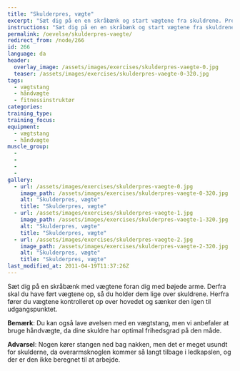 ```yaml
---
title: "Skulderpres, vægte"
excerpt: "Sæt dig på en en skråbænk og start vægtene fra skuldrene. Pres op over hovedet indtil du har strakte arme. Sænk langsomt til udgangspunktet igen."
instructions: "Sæt dig på en en skråbænk og start vægtene fra skuldrene. Pres op over hovedet indtil du har strakte arme. Sænk langsomt til udgangspunktet igen."
permalink: /oevelse/skulderpres-vaegte/
redirect_from: /node/266
id: 266
language: da
header:
  overlay_image: /assets/images/exercises/skulderpres-vaegte-0.jpg
  teaser: /assets/images/exercises/skulderpres-vaegte-0-320.jpg
tags:
  - vægtstang
  - håndvægte
  - fitnessinstruktør
categories:
training_type: 
training_focus: 
equipment:
  - vægtstang
  - håndvægte
muscle_group:
  - 
  - 
  - 
  - 
gallery:
  - url: /assets/images/exercises/skulderpres-vaegte-0.jpg
    image_path: /assets/images/exercises/skulderpres-vaegte-0-320.jpg
    alt: "Skulderpres, vægte"
    title: "Skulderpres, vægte"
  - url: /assets/images/exercises/skulderpres-vaegte-1.jpg
    image_path: /assets/images/exercises/skulderpres-vaegte-1-320.jpg
    alt: "Skulderpres, vægte"
    title: "Skulderpres, vægte"
  - url: /assets/images/exercises/skulderpres-vaegte-2.jpg
    image_path: /assets/images/exercises/skulderpres-vaegte-2-320.jpg
    alt: "Skulderpres, vægte"
    title: "Skulderpres, vægte"
last_modified_at: 2011-04-19T11:37:26Z
---
```


Sæt dig på en skråbænk med vægtene foran dig med bøjede arme. Derfra skal du have ført vægtene op, så du holder dem lige over skuldrene. Herfra fører du vægtene kontrolleret op over hovedet og sænker den igen til udgangspunktet.

**Bemærk**: Du kan også lave øvelsen med en vægtstang, men vi anbefaler at bruge håndvægte, da dine skuldre har optimal frihedsgrad på den måde.

**Advarsel**: Nogen kører stangen ned bag nakken, men det er meget usundt for skulderne, da overarmsknoglen kommer så langt tilbage i ledkapslen, og der er den ikke beregnet til at arbejde.
